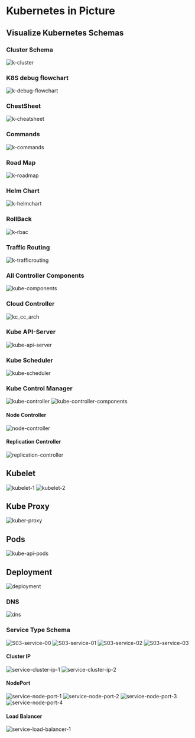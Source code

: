 # Kubernetes in Picture

## Visualize Kubernetes Schemas

### Cluster Schema

![k-cluster]

### K8S debug flowchart

![k-debug-flowchart]

### ChestSheet

![k-cheatsheet]

### Commands

![k-commands]

### Road Map

![k-roadmap]

### Helm Chart

![k-helmchart]

### RollBack

![k-rbac]

### Traffic Routing

![k-trafficrouting]

### All Controller Components

![kube-components]

### Cloud Controller

![kc_cc_arch]

### Kube API-Server

![kube-api-server]

### Kube Scheduler

![kube-scheduler]

### Kube Control Manager

![kube-controller]
![kube-controller-components]

#### Node Controller

![node-controller]

#### Replication Controller

![replication-controller]

## Kubelet

![kubelet-1]
![kubelet-2]

## Kube Proxy

![kuber-proxy]

## Pods

![kube-api-pods]

## Deployment

![deployment]

### DNS

![dns]

### Service Type Schema

![S03-service-00]
![S03-service-01]
![S03-service-02]
![S03-service-03]

#### Cluster IP

![service-cluster-ip-1]
![service-cluster-ip-2]

#### NodePort

![service-node-port-1]
![service-node-port-2]
![service-node-port-3]
![service-node-port-4]

#### Load Balancer

![service-load-balancer-1]


<!-- links -->
[k-debug-flowchart]: ../../assets/kuber/cheatsheet/cs-k8s-debug-flowchart.png
[k-cheatsheet]: ../../assets/kuber/cheatsheet/cs-CheatSheet.jpg
[k-commands]: ../../assets/kuber/cheatsheet/cs-commands.jpg
[k-roadmap]: ../../assets/kuber/cheatsheet/cs-roadmap.gif
[k-cluster]: ../../assets/kuber/cheatsheet/cs-kcluster.jpeg
[k-helmchart]: ../../assets/kuber/cheatsheet/cs-HelmChart.jpg
[k-rbac]: ../../assets/kuber/cheatsheet/cs-krbacobj.png
[k-trafficrouting]: ../../assets/kuber/cheatsheet/cs-k8s-traffic_routing.gif

[kube-components]: ../../assets/kuber/babaei/S02-kube-components.png
[kube-api-server]: ../../assets/kuber/babaei/S02-kube-components-api-server.png
[kube-scheduler]: ../../assets/kuber/babaei/S02-kube-components-schedular.png
[kube-controller]: ../../assets/kuber/babaei/S02-kube-components-control-manager.png
[node-controller]: ../../assets/kuber/babaei/S02-kube-components-node-controller.png
[replication-controller]: ../../assets/kuber/babaei/S02-kube-components-replication-controller.png
[kube-controller-components]: ../../assets/kuber/babaei/S02-kube-components-control-manager-components.png

[kubelet-1]: ../../assets/kuber/babaei/S02-kube-components-kubelet-1.png
[kubelet-2]: ../../assets/kuber/babaei/S02-kube-components-kubelet-2.png
[kuber-proxy]: ../../assets/kuber/babaei/S02-kube-components-kube-proxy.png
[kc_cc_arch]: ../../assets/kuber/babaei/S01-kuber-cloud-arch.png
[kube-api-pods]: ../../assets/kuber/babaei/S02-kube-api-pods.png

[deployment]: ../../assets/kuber/babaei/S03-deployment.png
[dns]: ../../assets/kuber/babaei/S03-DNS.png

[S03-service-00]: ../../assets/kuber/babaei/S03-service-00.png
[S03-service-01]: ../../assets/kuber/babaei/S03-service-01.png
[S03-service-02]: ../../assets/kuber/babaei/S03-service-02.jpg
[S03-service-03]: ../../assets/kuber/babaei/S03-service-03.png

[service-cluster-ip-1]: ../../assets/kuber/babaei/S03-service-cluster-ip-1.png
[service-cluster-ip-2]: ../../assets/kuber/babaei/S03-service-cluster-ip-2.png

[service-node-port-1]: ../../assets/kuber/babaei/S03-service-node-port-1.png
[service-node-port-2]: ../../assets/kuber/babaei/S03-service-node-port-2.png
[service-node-port-3]: ../../assets/kuber/babaei/S03-service-node-port-3.png
[service-node-port-4]: ../../assets/kuber/babaei/S03-service-node-port-4.png

[service-load-balancer-1]: ../../assets/kuber/babaei/S03-service-load-balancer-1.png